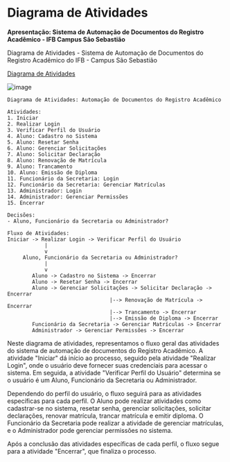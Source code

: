 # Diagrama de Atividades
**Apresentação: Sistema de Automação de Documentos do Registro Acadêmico - IFB Campus São Sebastião**

Diagrama de Atividades - Sistema de Automação de Documentos do Registro Acadêmico do IFB - Campus São Sebastião

[Diagrama de Atividades](https://drive.google.com/file/d/1NxnoW_LCQJP8vk4AoCalUxeR91L2C52O/view?usp=sharing)

![image](https://github.com/sisedusiqueira/projeto-1M1/assets/138258723/4640162e-b494-40af-8593-c2f640acf8ee)


```
Diagrama de Atividades: Automação de Documentos do Registro Acadêmico

Atividades:
1. Iniciar
2. Realizar Login
3. Verificar Perfil do Usuário
4. Aluno: Cadastro no Sistema
5. Aluno: Resetar Senha
6. Aluno: Gerenciar Solicitações
7. Aluno: Solicitar Declaração
8. Aluno: Renovação de Matrícula
9. Aluno: Trancamento
10. Aluno: Emissão de Diploma
11. Funcionário da Secretaria: Login
12. Funcionário da Secretaria: Gerenciar Matrículas
13. Administrador: Login
14. Administrador: Gerenciar Permissões
15. Encerrar

Decisões:
- Aluno, Funcionário da Secretaria ou Administrador?

Fluxo de Atividades:
Iniciar -> Realizar Login -> Verificar Perfil do Usuário
            |
            v
     Aluno, Funcionário da Secretaria ou Administrador?
            |
            v
        Aluno -> Cadastro no Sistema -> Encerrar
        Aluno -> Resetar Senha -> Encerrar
        Aluno -> Gerenciar Solicitações -> Solicitar Declaração -> Encerrar
                                 |--> Renovação de Matrícula -> Encerrar
                                 |--> Trancamento -> Encerrar
                                 |--> Emissão de Diploma -> Encerrar
        Funcionário da Secretaria -> Gerenciar Matrículas -> Encerrar
        Administrador -> Gerenciar Permissões -> Encerrar
```

Neste diagrama de atividades, representamos o fluxo geral das atividades do sistema de automação de documentos do Registro Acadêmico. A atividade "Iniciar" dá início ao processo, seguido pela atividade "Realizar Login", onde o usuário deve fornecer suas credenciais para acessar o sistema. Em seguida, a atividade "Verificar Perfil do Usuário" determina se o usuário é um Aluno, Funcionário da Secretaria ou Administrador.

Dependendo do perfil do usuário, o fluxo seguirá para as atividades específicas para cada perfil. O Aluno pode realizar atividades como cadastrar-se no sistema, resetar senha, gerenciar solicitações, solicitar declarações, renovar matrícula, trancar matrícula e emitir diploma. O Funcionário da Secretaria pode realizar a atividade de gerenciar matrículas, e o Administrador pode gerenciar permissões no sistema.

Após a conclusão das atividades específicas de cada perfil, o fluxo segue para a atividade "Encerrar", que finaliza o processo.
